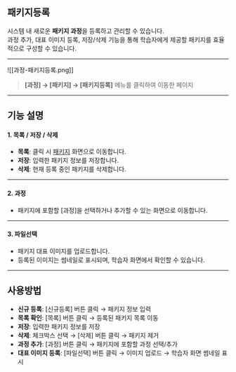 ## 패키지등록  

시스템 내 새로운 **패키지 과정**을 등록하고 관리할 수 있습니다.  
과정 추가, 대표 이미지 등록, 저장/삭제 기능을 통해 학습자에게 제공할 패키지를 효율적으로 구성할 수 있습니다.  

***  
![[과정-패키지등록.png]]  

> **[과정] → [패키지] → [패키지등록]** 메뉴를 클릭하여 이동한 페이지  

***
## 기능 설명  

#### 1. 목록 / 저장 / 삭제  
- **목록**: 클릭 시 [패키지](과정-패키지.md) 화면으로 이동합니다.  
- **저장**: 입력한 패키지 정보를 저장합니다.  
- **삭제**: 현재 등록 중인 패키지를 삭제합니다.  

***  
#### 2. 과정  
- 패키지에 포함할 [과정]을 선택하거나 추가할 수 있는 화면으로 이동합니다.  

***  
#### 3. 파일선택  
- 패키지 대표 이미지를 업로드합니다.  
- 등록된 이미지는 썸네일로 표시되며, 학습자 화면에서 확인할 수 있습니다.  

***  

## 사용방법  
- **신규 등록**: [신규등록] 버튼 클릭 → 패키지 정보 입력  
- **목록 확인**: [목록] 버튼 클릭 → 등록된 패키지 목록 이동  
- **저장**: 입력한 패키지 정보를 저장  
- **삭제**: 체크박스 선택 → [삭제] 버튼 클릭 → 패키지 제거  
- **과정 추가**: [과정] 버튼 클릭 → 패키지에 포함할 과정 선택/추가  
- **대표 이미지 등록**: [파일선택] 버튼 클릭 → 이미지 업로드 → 학습자 화면 썸네일 표시  

